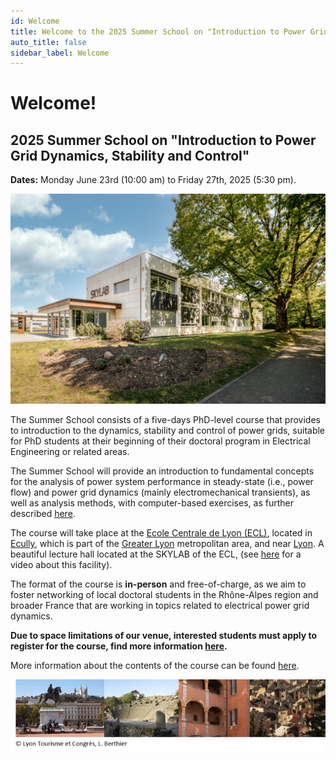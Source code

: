 ```yaml
---
id: Welcome
title: Welcome to the 2025 Summer School on "Introduction to Power Grid Dynamics, Stability and Control"
auto_title: false
sidebar_label: Welcome
---
```


# Welcome!

## 2025 Summer School on "Introduction to Power Grid Dynamics, Stability and Control"

**Dates:** Monday June 23rd (10:00 am) to Friday 27th, 2025 (5:30 pm).

<img src="./assets/skylab.jpg" width=600>

The Summer School consists of a five-days PhD-level course that provides to introduction to the dynamics, stability and control of power grids, suitable for PhD students at their beginning of their doctoral program in Electrical Engineering or related areas.

The Summer School will provide an introduction to fundamental concepts for the analysis of power system performance in steady-state (i.e., power flow) and power grid dynamics (mainly electromechanical transients), as well as analysis methods, with computer-based exercises, as further described [here](./02_Course-Content.md).

The course will take place at the [Ecole Centrale de Lyon (ECL)](https://www.ec-lyon.fr/en), located in [Ecully](https://fr.wikipedia.org/wiki/%C3%89cully), which is part of the [Greater Lyon](https://en.wikipedia.org/wiki/Metropolis_of_Lyon) metropolitan area, and near [Lyon](https://en.visiterlyon.com/). A beautiful lecture hall located at the SKYLAB of the ECL, (see [here](https://www.youtube.com/watch?v=g4hIaQZmtjU) for a video about this facility).

The format of the course is **in-person** and free-of-charge, as we aim to foster networking of local doctoral students in the Rhône-Alpes region and broader France that are working in topics related to electrical power grid dynamics.

**Due to space limitations of our venue, interested students must apply to register for the course, find more information [here](./05_Registration.md).**

More information about the contents of the course can be found [here](./02_Course-Content.md).

<img src="./assets/footer.jpg" width=600>